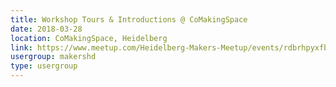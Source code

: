 ```yaml
---
title: Workshop Tours & Introductions @ CoMakingSpace
date: 2018-03-28
location: CoMakingSpace, Heidelberg
link: https://www.meetup.com/Heidelberg-Makers-Meetup/events/rdbrhpyxfblc/
usergroup: makershd
type: usergroup
---
```

